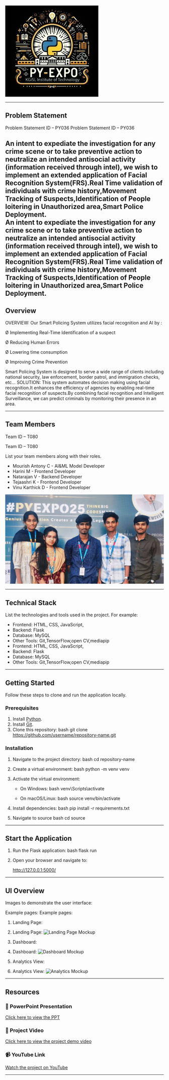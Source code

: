 ![PyExpo Logo](media/pyexpo-logo.png)

---

## Problem Statement

Problem Statement ID – PY036
Problem Statement ID – PY036

An intent to expediate the investigation for any crime scene or to take preventive action to neutralize an intended antisocial activity (information received through intel), we wish to implement an extended application of Facial Recognition System(FRS).Real Time validation of individuals with crime history,Movement Tracking of Suspects,Identification of People loitering in Unauthorized area,Smart Police Deployment.  
An intent to expediate the investigation for any crime scene or to take preventive action to neutralize an intended antisocial activity (information received through intel), we wish to implement an extended application of Facial Recognition System(FRS).Real Time validation of individuals with crime history,Movement Tracking of Suspects,Identification of People loitering in Unauthorized area,Smart Police Deployment.  
---

## Overview
OVERVIEW:
Our Smart Policing System utilizes facial recognition and AI by :

Ø Implementing Real-Time Identification of a suspect

Ø Reducing Human Errors

Ø Lowering time consumption

Ø Improving Crime Prevention

Smart Policing System is designed to serve a wide range of
clients including national security, law enforcement, border
patrol, and immigration checks, etc…
SOLUTION:
This system automates decision making using facial recognition.It enhances the efficiency of agencies by enabling real-time facial recognition of suspects.By combining facial recognition and Intelligent Surveillance, we can predict criminals by monitoring their presence in an area.

---

## Team Members

Team ID – T080
 
Team ID – T080
 
List your team members along with their roles.

- Mourish Antony C - AI&ML Model Developer
- Harini M - Frontend Developer
- Natarajan V - Backend Developer
- Tejaashri K - Frontend Developer
- Vinu Karthick D - Frontend Developer

![Team Photo](media/team-photo.png)

---

## Technical Stack

List the technologies and tools used in the project. For example:

- Frontend: HTML, CSS, JavaScript,
- Backend: Flask
- Database: MySQL
- Other Tools:  Git,TensorFlow,open CV,mediapip
- Frontend: HTML, CSS, JavaScript,
- Backend: Flask
- Database: MySQL
- Other Tools:  Git,TensorFlow,open CV,mediapip

---

## Getting Started

Follow these steps to clone and run the application locally.

### Prerequisites

1. Install [Python](https://www.python.org/downloads/).
2. Install [Git](https://git-scm.com/).
3. Clone this repository:
   bash
   git clone https://github.com/username/repository-name.git
   

### Installation

1. Navigate to the project directory:
   bash
   cd repository-name
   
2. Create a virtual environment:
   bash
   python -m venv venv
   
3. Activate the virtual environment:
   - On Windows:
     bash
     venv\Scripts\activate
     
   - On macOS/Linux:
     bash
     source venv/bin/activate
     
4. Install dependencies:
   bash
   pip install -r requirements.txt
   
5. Navigate to source
   bash
   cd source
   

---

## Start the Application

1. Run the Flask application:
   bash
   flask run
   
2. Open your browser and navigate to:
   
   http://127.0.0.1:5000/
   

---

## UI Overview

Images to demonstrate the user interface:

Example pages:
Example pages:

1. Landing Page:
1. Landing Page:
   ![Landing Page Mockup](media/LoadingPage.png)

2. Dashboard:
2. Dashboard:
   ![Dashboard Mockup](media/DashBoard.png)

3. Analytics View:
3. Analytics View:
   ![Analytics Mockup](media/Analytics.png)

---

## Resources

### 📄 PowerPoint Presentation
[Click here to view the PPT](https://docs.google.com/presentation/d/1v9qgMT0a9FUN5Xx9fwJWJzIDQSOeYU31/edit?usp=drive_link&ouid=110705910301356770694&rtpof=true&sd=true )

### 🎥 Project Video
[Click here to view the project demo video](https://drive.google.com/file/d/1ARDT_URYbDlK1UGKKu4m5_eCCWxR-xbi/view?usp=drive_link)

### 📹 YouTube Link
[Watch the project on YouTube](https://drive.google.com/file/d/1ARDT_URYbDlK1UGKKu4m5_eCCWxR-xbi/view?usp=drive_link)

---